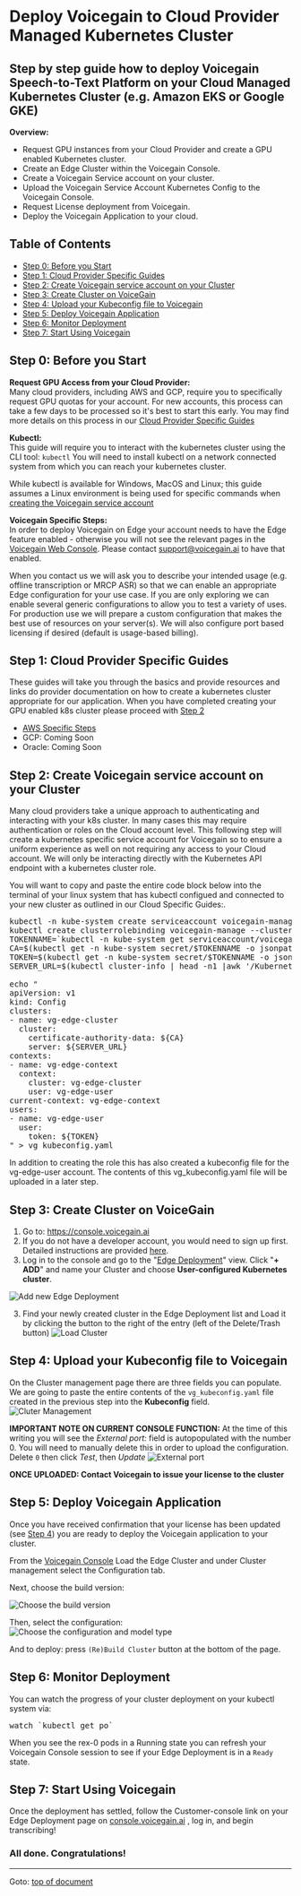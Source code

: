 # <a id="top"></a> Deploy Voicegain to Cloud Provider Managed Kubernetes Cluster
Step by step guide how to deploy Voicegain Speech-to-Text Platform on your Cloud Managed Kubernetes Cluster (e.g. Amazon EKS or Google GKE)
----
**Overview:**
* Request GPU instances from your Cloud Provider and create a GPU enabled Kubernetes cluster.
* Create an Edge Cluster within the Voicegain Console.
* Create a Voicegain Service account on your cluster.
* Upload the Voicegain Service Account Kubernetes Config to the Voicegain Console.
* Request License deployment from Voicegain.
* Deploy the Voicegain Application to your cloud. 

## <a id="toc"></a>Table of Contents
- [Step 0: Before you Start](#before)
- [Step 1: Cloud Provider Specific Guides](#step1)
- [Step 2: Create Voicegain service account on your Cluster](#step2)
- [Step 3: Create Cluster on VoiceGain](#step3)
- [Step 4: Upload your Kubeconfig file to Voicegain](#step4)
- [Step 5: Deploy Voicegain Application](#step5)
- [Step 6: Monitor Deployment](#step6)
- [Step 7: Start Using Voicegain](#step7)

## <a name="before"></a>Step 0: Before you Start 
**Request GPU Access from your Cloud Provider:**  
Many cloud providers, including AWS and GCP, require you to specifically request GPU quotas for your account. For new accounts, this process can take a few days to be processed so it's best to start this early. You may find more details on this process in our [Cloud Provider Specific Guides](#step1)

**Kubectl:**  
This guide will require you to interact with the kubernetes cluster using the CLI tool: `kubectl`
You will need to install kubectl on a network connected system from which you can reach your kubernetes cluster.

While kubectl is available for Windows, MacOS and Linux; this guide assumes a Linux environment is being used for specific commands when [creating the Voicegain service account](#step2)

**Voicegain Specific Steps:**  
In order to deploy Voicegain on Edge your account needs to have the Edge feature enabled - otherwise you will not see the relevant pages in the [Voicegain Web Console](https://www.voicegain.ai). Please contact support@voicegain.ai to have that enabled.

When you contact us we will ask you to describe your intended usage (e.g. offline transcription or MRCP ASR) so that we can enable an appropriate Edge configuration for your use case. If you are only exploring we can enable several generic configurations to allow you to test a variety of uses. For production use we will prepare a custom configuration that makes the best use of resources on your server(s). We will also configure port based licensing if desired (default is usage-based billing). 

## <a name="step1"></a>Step 1: Cloud Provider Specific Guides

These guides will take you through the basics and provide resources and links do provider documentation on how to create a kubernetes cluster appropriate for our application. When you have completed creating your GPU enabled k8s cluster please proceed with [Step 2](#step2)

* [AWS Specific Steps](aws-specific-steps.md)  
* GCP: Coming Soon  
* Oracle: Coming Soon 

## <a name="step2"></a>Step 2: Create Voicegain service account on your Cluster
Many cloud providers take a unique approach to authenticating and interacting with your k8s cluster. In many cases this may require authentication or roles on the Cloud account level. This following step will create a kubernetes specific service account for Voicegain so to ensure a uniform experience as well on not requiring any access to your Cloud account. We will only be interacting directly with the Kubernetes API endpoint with a kubernetes cluster role.

You will want to copy and paste the entire code block below into the terminal of your linux system that has kubectl configued and connected to your new cluster as outlined in our Cloud Specific Guides:. 
<pre>
kubectl -n kube-system create serviceaccount voicegain-manage
kubectl create clusterrolebinding voicegain-manage --clusterrole=cluster-admin --serviceaccount=kube-system:voicegain-manage
TOKENNAME=`kubectl -n kube-system get serviceaccount/voicegain-manage -o jsonpath='{.secrets[0].name}'`
CA=$(kubectl get -n kube-system secret/$TOKENNAME -o jsonpath='{.data.ca\.crt}')
TOKEN=$(kubectl get -n kube-system secret/$TOKENNAME -o jsonpath='{.data.token}' | base64 --decode)
SERVER_URL=$(kubectl cluster-info | head -n1 |awk '/Kubernetes/ {print $NF}'| sed 's/\x1B\[[0-9;]\{1,\}[A-Za-z]//g')

echo "
apiVersion: v1
kind: Config
clusters:
- name: vg-edge-cluster
  cluster:
    certificate-authority-data: ${CA}
    server: ${SERVER_URL}
contexts:
- name: vg-edge-context
  context:
    cluster: vg-edge-cluster
    user: vg-edge-user
current-context: vg-edge-context
users:
- name: vg-edge-user
  user:
    token: ${TOKEN}
" > vg_kubeconfig.yaml
</pre>

In addition to creating the role this has also created a kubeconfig file for the vg-edge-user account. The contents of this vg_kubeconfig.yaml file will be uploaded in a later step.

## <a name="step3"></a>Step 3: Create Cluster on VoiceGain

1. Go to: https://console.voicegain.ai
2. If you do not have a developer account, you would need to sign up first. Detailed instructions are provided [here](https://www.voicegain.ai/post/how-to-signup-for-a-developer-account-and-start-using-voicegain-voice-ai).
3. Log in to the console and go to the "[Edge Deployment](https://console.voicegain.ai/specific/edge-deployments)" view. Click "**+ ADD**" and name your Cluster and choose **User-configured Kubernetes cluster**.

![Add new Edge Deployment](./Universal-1a.png)


3. Find your newly created cluster in the Edge Deployment list and Load it by clicking the button to the right of the entry (left of the Delete/Trash button) 
![Load Cluster](./Universal-1b.png)

## <a name="step4"></a>Step 4: Upload your Kubeconfig file to Voicegain
On the Cluster management page there are three fields you can populate. We are going to paste the entire contents of the `vg_kubeconfig.yaml` file created in the previous step into the **Kubeconfig** field.
![Cluter Management](./Universal-4a.png)

**IMPORTANT NOTE ON CURRENT CONSOLE FUNCTION:**
At the time of this writing you will see the *External port:* field is autopopulated with the number 0. You will need to manually delete this in order to upload the configuration. Delete `0` then click *Test*, then *Update*
![External port](./Universal-4b.png)

**ONCE UPLOADED: Contact Voicegain to issue your license to the cluster**

## <a name="step5"></a>Step 5: Deploy Voicegain Application
Once you have received confirmation that your license has been updated (see [Step 4](#step4)) you are ready to deploy the Voicegain application to your cluster.

From the [Voicegain Console](https://console.voicegain.ai "Voicegain Cloud Console") Load the Edge Cluster and under Cluster management select the Configuration tab.  

Next, choose the build version:  

![Choose the build version](./Edge-config-config-version.png)

Then, select the configuration:  
![Choose the configuration and model type](./Universal-5b.png)  

And to deploy: press `(Re)Build Cluster` button at the bottom of the page. 

## <a id="step6"></a>Step 6: Monitor Deployment

You can watch the progress of your cluster deployment on your kubectl system via:
<pre>
watch `kubectl get po`
</pre>

When you see the rex-0 pods in a Running state you can refresh your Voicegain Console session to see if your Edge Deployment is in a `Ready` state.
## <a id="step7"></a>Step 7: Start Using Voicegain
Once the deployment has settled, follow the Customer-console link on your Edge Deployment page on [console.voicegain.ai](https://console.voicegain.ai "Voicegain Cloud Console") , log in, and begin transcribing! 


### All done. Congratulations!

---

Goto: [top of document](#top)
